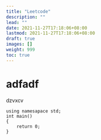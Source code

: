 ```yaml
---
title: "Leetcode"
description: ""
lead: ""
date: 2021-11-27T17:18:06+08:00
lastmod: 2021-11-27T17:18:06+08:00
draft: true
images: []
weight: 999
toc: true
---
```


# adfadf
dzvxcv
```
using namesapace std;
int main()
{
	return 0;	
}
```
